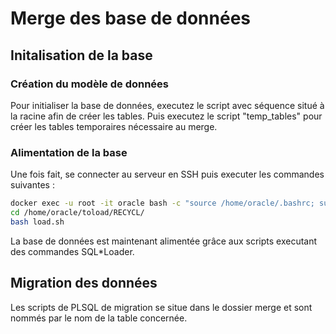 # Merge des base de données

## Initalisation de la base 

### Création du modèle de données

Pour initialiser la base de données, executez le script avec séquence situé à la racine afin de créer les tables. Puis executez le script "temp_tables" pour créer les tables temporaires nécessaire au merge.

### Alimentation de la base

Une fois fait, se connecter au serveur en SSH puis executer les commandes suivantes :

```bash
docker exec -u root -it oracle bash -c "source /home/oracle/.bashrc; su oracle;"
cd /home/oracle/toload/RECYCL/
bash load.sh
```

La base de données est maintenant alimentée grâce aux scripts executant des commandes SQL*Loader.

## Migration des données

Les scripts de PLSQL de migration se situe dans le dossier merge et sont nommés par le nom de la table concernée. 